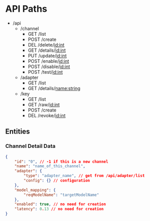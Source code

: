 # API Paths

- /api
    - /channel
        - GET /list
        - POST /create
        - DEL /delete/<id:int>
        - GET /details/<id:int>
        - PUT /update/<id:int>
        - POST /enable/<id:int>
        - POST /disable/<id:int>
        - POST /test/<id:int>
    - /adapter
        - GET /list
        - GET /details/<name:string>
    - /key
        - GET /list
        - GET /raw/<id:int>
        - POST /create
        - DEL /revoke/<id:int>

## Entities

### Channel Detail Data

```JSON
{
    "id": "0", // -1 if this is a new channel
    "name": "name_of_this_channel",
    "adapter": {
        "type": "adapter_name", // get from /api/adapter/list
        "config": {} // configuration
    },
    "model_mapping": {
        "reqModelName": "targetModelName"
    },
    "enabled": true, // no need for creation
    "latency": 0.13 // no need for creation
}
```